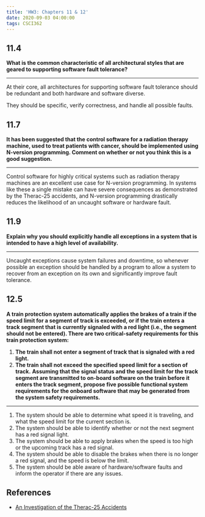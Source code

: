 ```yaml
---
title: 'HW3: Chapters 11 & 12'
date: 2020-09-03 04:00:00
tags: CSCI362
---
```


## 11.4

**What is the common characteristic of all architectural styles that are geared to supporting software fault tolerance?**

---

At their core, all architectures for supporting software fault tolerance should be redundant and both hardware and software diverse.

They should be specific, verify correctness, and handle all possible faults.

## 11.7

**It has been suggested that the control software for a radiation therapy machine, used to treat patients with cancer, should be implemented using N-version programming. Comment on whether or not you think this is a good suggestion.**

---

Control software for highly critical systems such as radiation therapy machines are an excellent use case for N-version programming. In systems like these a single mistake can have severe consequences as demonstrated by the Therac-25 accidents, and N-version programming drastically reduces the likelihood of an uncaught software or hardware fault.

## 11.9

**Explain why you should explicitly handle all exceptions in a system that is intended to have a high level of availability.**

---

Uncaught exceptions cause system failures and downtime, so whenever possible an exception should be handled by a program to allow a system to recover from an exception on its own and significantly improve fault tolerance.

## 12.5

**A train protection system automatically applies the brakes of a train if the speed limit for a segment of track is exceeded, or if the train enters a track segment that is currently signaled with a red light (i.e., the segment should not be entered). There are two critical-safety requirements for this train protection system:**
1. **The train shall not enter a segment of track that is signaled with a red light.**
2. **The train shall not exceed the specified speed limit for a section of track.**
**Assuming that the signal status and the speed limit for the track segment are transmitted to on-board software on the train before it enters the track segment, propose five possible functional system requirements for the onboard software that may be generated from the system safety requirements.**

---

1. The system should be able to determine what speed it is traveling, and what the speed limit for the current section is.
2. The system should be able to identify whether or not the next segment has a red signal light.
3. The system should be able to apply brakes when the speed is too high or the upcoming track has a red signal.
4. The system should be able to disable the brakes when there is no longer a red signal, and the speed is below the limit.
5. The system should be able aware of hardware/software faults and inform the operator if there are any issues.

## References
- [An Investigation of the Therac-25 Accidents](http://bowringj.people.cofc.edu/docs/therac-25.pdf)
